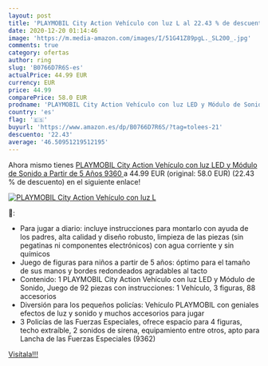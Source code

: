 ```yaml
---
layout: post
title: 'PLAYMOBIL City Action Vehículo con luz L al 22.43 % de descuento'
date: 2020-12-20 01:14:46
image: 'https://m.media-amazon.com/images/I/51G41Z89pgL._SL200_.jpg'
comments: true
category: ofertas
author: ring
slug: 'B0766D7R6S-es'
actualPrice: 44.99 EUR
currency: EUR
price: 44.99
comparePrice: 58.0 EUR
prodname: 'PLAYMOBIL City Action Vehículo con luz LED y Módulo de Sonido  a Partir de 5 Años  9360 '
country: 'es'
flag: '🇪🇸'
buyurl: 'https://www.amazon.es/dp/B0766D7R6S/?tag=tolees-21'
descuento: '22.43'
average: '46.50951219512195'
---
```


Ahora mismo tienes [PLAYMOBIL City Action Vehículo con luz LED y Módulo de Sonido  a Partir de 5 Años  9360 ](https://www.amazon.es/dp/B0766D7R6S/?tag=tolees-21) a 44.99 EUR (original: 58.0 EUR) (22.43 %  de descuento) en el siguiente enlace!

[![PLAYMOBIL City Action Vehículo con luz L](https://m.media-amazon.com/images/I/51G41Z89pgL._SL200_.jpg)](https://www.amazon.es/dp/B0766D7R6S/?tag=tolees-21)

🔎:

- Para jugar a diario: incluye instrucciones para montarlo con ayuda de los padres, alta calidad y diseño robusto, limpieza de las piezas (sin pegatinas ni componentes electrónicos) con agua corriente y sin químicos
- Juego de figuras para niños a partir de 5 años: óptimo para el tamaño de sus manos y bordes redondeados agradables al tacto
- Contenido: 1 PLAYMOBIL City Action Vehículo con luz LED y Módulo de Sonido, Juego de 92 piezas con instrucciones: 1 Vehículo, 3 figuras, 88 accesorios
- Diversión para los pequeños policías: Vehículo PLAYMOBIL con geniales efectos de luz y sonido y muchos accesorios para jugar
- 3 Policías de las Fuerzas Especiales, ofrece espacio para 4 figuras, techo extraíble, 2 sonidos de sirena, equipamiento entre otros, apto para Lancha de las Fuerzas Especiales (9362)

[Visítala!!!](https://www.amazon.es/dp/B0766D7R6S/?tag=tolees-21)
